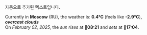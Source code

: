 
자동으로 추가된 텍스트입니다.

<!--START_SECTION:weather:moscow-->
Currently in **Moscow** (RU), the weather is: **0.4°C** (feels like **-2.9°C**), ***overcast clouds***<br/>
On *February 02, 2025*, the *sun rises* at 🌅**08:21** and *sets* at 🌇**17:04**.
<!--END_SECTION:weather-->
